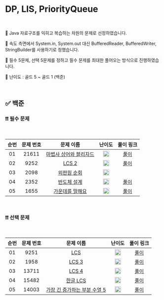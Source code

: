 # DP, LIS, PriorityQueue

<br/>

📌 Java 자료구조를 익히고 복습하는 차원의 문제로 선정하였습니다.

📌 속도 측면에서 System.in, System.out 대신 BufferedReader, BufferedWriter, StringBuilder를 사용하기로 정했습니다.

📌 필수 5문제, 선택 5문제를 정하고 필수 문제를 최대한 풀어오는 방식으로 진행하였습니다.

📌 난이도 : 골드 5 ~ 골드 1 (백준)

<br/>

## ✅ 백준

### ❗❗ 필수 문제

<br/>

순번 | 문제 번호 | 문제 이름 | 난이도 | 풀이 링크
:---: | :---: | :---: | :---: | :---: 
01 | 21611 | [마법사 상어와 블리자드](https://www.acmicpc.net/problem/21611) | <img src="https://static.solved.ac/tier_small/15.svg" width=20px> | [풀이](https://github.com/psj98/Java_Study_Coding_18/blob/main/study/src/study_230329/problemset/boj_21611.java)
02 | 9252 | [LCS 2](https://www.acmicpc.net/problem/9252) | <img src="https://static.solved.ac/tier_small/12.svg" width=20px> | [풀이](https://github.com/psj98/Java_Study_Coding_18/blob/main/study/src/study_230329/problemset/boj_9252.java)
03 | 2098 | [외판원 순회](https://www.acmicpc.net/problem/2098) | <img src="https://static.solved.ac/tier_small/15.svg" width=20px> | []()
04 | 2352 | [반도체 설계](https://www.acmicpc.net/problem/2352) | <img src="https://static.solved.ac/tier_small/14.svg" width=20px> | [풀이](https://github.com/psj98/Java_Study_Coding_18/blob/main/study/src/study_230329/problemset/boj_2352.java)
05 | 1655 | [가운데를 말해요](https://www.acmicpc.net/problem/1655) | <img src="https://static.solved.ac/tier_small/14.svg" width=20px> | [풀이](https://github.com/psj98/Java_Study_Coding_18/blob/main/study/src/study_230329/problemset/boj_1655.java)

<br/>

### ❗❗ 선택 문제

<br/>

순번 | 문제 번호 | 문제 이름 | 난이도 | 풀이 링크
:---: | :---: | :---: | :---: | :---: 
01 | 9251 | [LCS](https://www.acmicpc.net/problem/9251) | <img src="https://static.solved.ac/tier_small/11.svg" width=20px> | [풀이](https://github.com/psj98/Java_Study_Coding_18/blob/main/study/src/study_230329/problemset/boj_9251.java)
02 | 1958 | [LCS 3](https://www.acmicpc.net/problem/1958) | <img src="https://static.solved.ac/tier_small/13.svg" width=20px> | [풀이](https://github.com/psj98/Java_Study_Coding_18/blob/main/study/src/study_230329/problemset/boj_1958.java)
03 | 13711 | [LCS 4](https://www.acmicpc.net/problem/13711) | <img src="https://static.solved.ac/tier_small/16.svg" width=20px> | [풀이](https://github.com/psj98/Java_Study_Coding_18/blob/main/study/src/study_230329/problemset/boj_13711.java)
04 | 15482 | [한글 LCS](https://www.acmicpc.net/problem/15482) | <img src="https://static.solved.ac/tier_small/11.svg" width=20px> | [풀이](https://github.com/psj98/Java_Study_Coding_18/blob/main/study/src/study_230329/problemset/boj_15482.java)
05 | 14003 | [가장 긴 증가하는 부분 수열 5](https://www.acmicpc.net/problem/14003) | <img src="https://static.solved.ac/tier_small/16.svg" width=20px> | [풀이](https://github.com/psj98/Java_Study_Coding_18/blob/main/study/src/study_230329/problemset/boj_14003.java)
